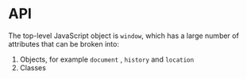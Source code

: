 # API

The top-level JavaScript object is `window`, which has a large number of attributes that can be broken into:

1. Objects, for example `document` , `history` and `location`
2. Classes



